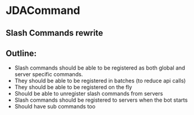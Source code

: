 # JDACommand

## Slash Commands rewrite

## Outline:
 - Slash commands should be able to be registered as both global and server specific commands.
 - They should be able to be registered in batches (to reduce api calls)
 - They should be able to be registered on the fly
 - Should be able to unregister slash commands from servers
 - Slash commands should be registered to servers when the bot starts
 - Should have sub commands too
